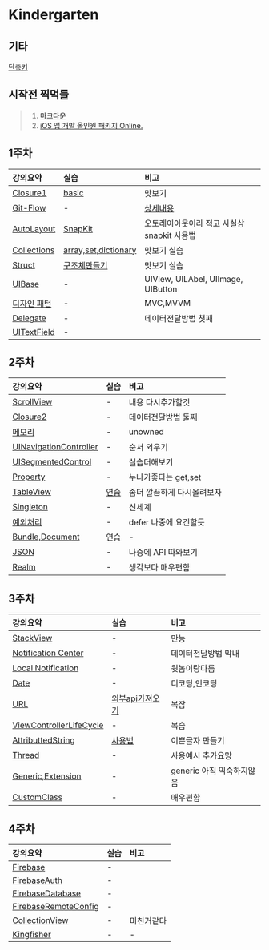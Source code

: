 # Kindergarten

##  기타
[단축키](https://github.com/kinest1997/Kindergarten/blob/main/Else/%EB%8B%A8%EC%B6%95%ED%82%A4%EC%99%80%20%EA%BF%80%ED%8C%81%20.md#%EC%A3%BC%EC%9A%94-%EB%8B%A8%EC%B6%95%ED%82%A4)

## 시작전 찍먹들
> 1. [마크다운](https://github.com/kinest1997/Kindergarden/blob/main/Markdown.md#%EC%A7%84%EC%A7%9C-%EC%99%95%EC%A0%9C%EB%AA%A9)  
> 2. [iOS 앱 개발 올인원 패키지 Online.](https://github.com/kinest1997/Kindergarden/blob/main/Swift%20Basic.md)

## 1주차 

| 강의요약 | 실습 | 비고 | 
| :--- | :---| :--- |
| [Closure1](https://github.com/kinest1997/Kindergarten/blob/main/1.%20First%20week/Closure.md#closure) | [basic](https://github.com/kinest1997/Kindergarten/blob/main/1.%20First%20week/Closure.md#4-%EA%B8%B0%ED%83%80-%EC%97%B0%EC%8A%B5) | 맛보기 |
| [Git-Flow](https://github.com/kinest1997/Kindergarten/blob/main/1.%20First%20week/Git-Flow.md#git-flow) | - | [상세내용](https://techblog.woowahan.com/2553/) |
| [AutoLayout](https://github.com/kinest1997/Kindergarten/blob/main/1.%20First%20week/AutoLayOut.md#autolayout) | [SnapKit](https://github.com/kinest1997/Kindergarten/blob/main/1.%20First%20week/AutoLayOut.md#%EC%82%AC%EC%9A%A9%EB%B2%95)	| 오토레이아웃이라 적고 사실상 snapkit 사용법|
| [Collections](https://github.com/kinest1997/Kindergarten/blob/main/0.%20Precede/Swift%20Basic.md#10-array) | [array,set,dictionary](https://github.com/kinest1997/Kindergarten/blob/main/1.%20First%20week/collections.swift) | 맛보기 실습 | 
| [Struct](https://github.com/kinest1997/Kindergarten/blob/main/0.%20Precede/Swift%20Basic.md#14-struct) | [구조체만들기](https://github.com/kinest1997/Kindergarten/blob/main/1.%20First%20week/struct.swift) | 맛보기 실습 | 
| [UIBase](https://github.com/kinest1997/Kindergarten/blob/main/1.%20First%20week/UIBase.md#uibase) | - | UIView, UILAbel, UIImage, UIButton | 
| [디자인 패턴](https://github.com/kinest1997/Kindergarten/blob/main/1.%20First%20week/%EB%94%94%EC%9E%90%EC%9D%B8%20%ED%8C%A8%ED%84%B4.md#%EB%94%94%EC%9E%90%EC%9D%B8-%ED%8C%A8%ED%84%B4) | - | MVC,MVVM |
| [Delegate](https://github.com/kinest1997/Kindergarten/blob/main/1.%20First%20week/Delegate.md#delegate) | - | 데이터전달방법 첫째 |
| [UITextField]() | - | |

## 2주차

| 강의요약 | 실습 | 비고 | 
| :--- | :---| :--- |
| [ScrollView](https://github.com/kinest1997/Kindergarten/blob/main/2.%20Second%20week/ScrollView.md#scrollview) | - | 내용 다시추가할것 |
| [Closure2](https://github.com/kinest1997/Kindergarten/blob/main/2.%20Second%20week/Closure2.md#closure2) | - | 데이터전달방법 둘째 |
| [메모리](https://github.com/kinest1997/Kindergarten/blob/main/2.%20Second%20week/%EB%A9%94%EB%AA%A8%EB%A6%AC.md#%EB%A9%94%EB%AA%A8%EB%A6%AC) | - | unowned |
| [UINavigationController](https://github.com/kinest1997/Kindergarten/blob/main/2.%20Second%20week/UINavigationController.md#uinavigationcontroller) | - | 순서 외우기 |
| [UISegmentedControl](https://github.com/kinest1997/Kindergarten/blob/main/2.%20Second%20week/UISegmentedControl.md#uisegmentedcontrolmd) | - | 실습더해보기 |
| [Property](https://github.com/kinest1997/Kindergarten/blob/main/2.%20Second%20week/Property.md#property) | - | 누나가좋다는 get,set |
| [TableView](https://github.com/kinest1997/Kindergarten/blob/main/2.%20Second%20week/TableView.md#tableview) | [연습](https://github.com/kinest1997/Kindergarten/blob/main/2.%20Second%20week/TableView.md#%EC%97%B0%EC%8A%B5) | 좀더 깔끔하게 다시올려보자 |
| [Singleton](https://github.com/kinest1997/Kindergarten/blob/main/2.%20Second%20week/Singleton.md#singleton) | - | 신세계 |
| [예외처리](https://github.com/kinest1997/Kindergarten/blob/main/2.%20Second%20week/Throw.md#%EC%98%88%EC%99%B8%EC%B2%98%EB%A6%AC) | - | defer 나중에 요긴할듯 |
| [Bundle,Document](https://github.com/kinest1997/Kindergarten/blob/main/2.%20Second%20week/BundleAndDocuments.md#bundle) | [연습](https://github.com/kinest1997/Kindergarten/blob/main/2.%20Second%20week/BundleAndDocuments.md#%EB%B2%88%EB%93%A4%EC%9D%98-plist-%EB%A5%BC-document-%ED%8F%B4%EB%8D%94%EB%A1%9C-%EB%B3%B5%EC%82%AC%ED%95%98%EA%B8%B0) | - |
| [JSON](https://github.com/kinest1997/Kindergarten/blob/main/2.%20Second%20week/JSON.md#jsonxml) | - | 나중에 API 따와보기 |
| [Realm](https://github.com/kinest1997/Kindergarten/blob/main/2.%20Second%20week/Realm.md#realm) | - | 생각보다 매우편함 | 

## 3주차

| 강의요약 | 실습 | 비고 | 
| :--- | :---| :--- |
| [StackView](https://github.com/kinest1997/Kindergarten/blob/main/3.%20Third%20week/UIStackView.md#stackview) | - | 만능 |
| [Notification Center](https://github.com/kinest1997/Kindergarten/blob/main/3.%20Third%20week/Notification%20Center.md#notification-center) | - | 데이터전달방법 막내 |
| [Local Notification](https://github.com/kinest1997/Kindergarten/blob/main/3.%20Third%20week/Local%20Notification.md#local-notification) | - | 윗놈이랑다름 |
| [Date](https://github.com/kinest1997/Kindergarten/blob/main/3.%20Third%20week/Date.md#date) | - | 디코딩,인코딩 |
| [URL](https://github.com/kinest1997/Kindergarten/blob/main/3.%20Third%20week/URL.md#url) | [외부api가져오기](https://github.com/kinest1997/Kindergarten/blob/main/3.%20Third%20week/URL.md#%EC%99%B8%EB%B6%80-api-%EC%82%AC%EC%9A%A9%EB%B0%A9%EB%B2%95) | 복잡 | 
| [ViewControllerLifeCycle](https://github.com/kinest1997/Kindergarten/blob/main/3.%20Third%20week/ViewLifeCycle.md#viewcontroller-life-cycle) | - | 복습 |
| [AttributtedString](https://github.com/kinest1997/Kindergarten/blob/main/3.%20Third%20week/AttributedString.md#attributtedstring) | [사용법](https://github.com/kinest1997/Kindergarten/blob/main/3.%20Third%20week/AttributedString.md#%EC%82%AC%EC%9A%A9%EB%B0%A9%EB%B2%95) | 이쁜글자 만들기 |
| [Thread](https://github.com/kinest1997/Kindergarten/blob/main/3.%20Third%20week/Thread.md#thread) | - | 사용예시 추가요망 |
| [Generic,Extension](https://github.com/kinest1997/Kindergarten/blob/main/3.%20Third%20week/Generic%2Cextension.md#generic) | - | generic 아직 익숙하지않음 |
| [CustomClass](https://github.com/kinest1997/Kindergarten/blob/main/3.%20Third%20week/CustomClass.md#customclass) | - | 매우편함 |


## 4주차

| 강의요약 | 실습 | 비고 |
| :--- | :---| :--- |
| [Firebase](https://github.com/kinest1997/Kindergarten/blob/main/4.%20Fourth%20week/Firebase/FirebaseBasic.md#firebase) | - |
| [FirebaseAuth](https://github.com/kinest1997/Kindergarten/blob/main/4.%20Fourth%20week/Firebase/Auth.md#oauth-%EB%9E%80) | - |
| [FirebaseDatabase](https://github.com/kinest1997/Kindergarten/blob/main/4.%20Fourth%20week/Firebase/DataBase.md#firebase-realtime-database) | - |
| [FirebaseRemoteConfig](https://github.com/kinest1997/Kindergarten/blob/main/4.%20Fourth%20week/Firebase/RemoteConfig.md#remote-config) | - |
| [CollectionView](https://github.com/kinest1997/Kindergarten/blob/main/4.%20Fourth%20week/CollectionView.md#collectionview) | - | 미친거같다 |
|[Kingfisher](https://github.com/kinest1997/Kindergarten/blob/main/4.%20Fourth%20week/Kingfisher.md#kingfisher) | - | - |




